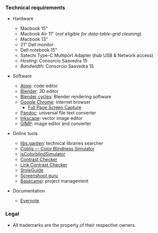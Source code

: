 ### Technical requirements 

* Hardware
	- Macbook 15"
	- Macbook Air 11" (_not eligible for data-table-grid cleaning_)
	- Macbook 13"
	- 21" Dell monitor
	- Dell notebook 15"
	- Satechi Type-C Multiport Adapter (hub USB & Network access)
	- _Hosting_: Consorcio Saavedra 15
	- _Bandwidth_: Consorcio Saavedra 15
* Software
     - [Atom](http://atom.io/): code editor
     - [Blender](https://blender.org): 3D editor
     - [Blender cycles](https://www.cycles-renderer.org/): Blender rendering software
     - [Google Chrome](https://www.google.com/intl/es-419/chrome/): internet browser
          - [Full Page Screen Capture](https://chrome.google.com/webstore/detail/full-page-screen-capture/fdpohaocaechififmbbbbbknoalclacl)
     - [Pandoc](https://pandoc.org/installing.html): universal file text converter
     - [Inkscape](https://inkscape.org/release/): vector image editor
     - [GIMP](https://www.gimp.org/): image editor and converter

* Online tools
     - [libs.garden](https://libs.garden/): technical libraries searcher
     - [Coblis — Color Blindness Simulator](https://www.color-blindness.com/coblis-color-blindness-simulator/)
     - [jsColorblindSimulator](https://mapeper.github.io/jsColorblindSimulator/)
     - [Contrast Checker](https://webaim.org/resources/contrastchecker/)
     - [Link Contrast Checker](https://webaim.org/resources/linkcontrastchecker/)
     - [StyleGuide](https://hugeinc.github.io/styleguide/index.html)
     - [Screenshoot guru](https://screenshot.guru/)
     - [Basecamp](https://basecamp.com/): project management
     
* Documentation
     - [Evernote](https://evernote.com)
     
### Legal

* All trademarks are the property of their respective owners.
